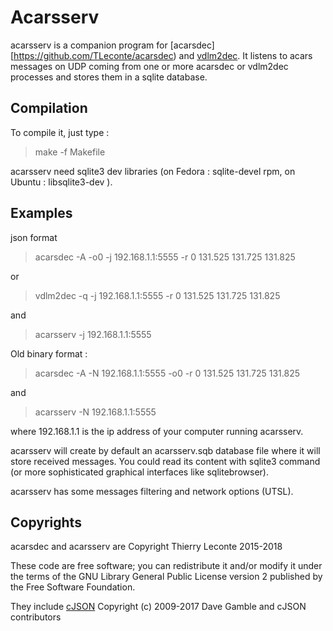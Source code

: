 # Acarsserv

acarsserv is a companion program for [acarsdec][https://github.com/TLeconte/acarsdec) and [vdlm2dec](https://github.com/TLeconte/vdlm2dec).
It listens to acars messages on UDP coming from one or more acarsdec or vdlm2dec processes and stores them in a sqlite database.

## Compilation

To compile it, just type : 
> make -f Makefile

acarsserv need sqlite3 dev libraries (on Fedora : sqlite-devel rpm, on Ubuntu : libsqlite3-dev ).

## Examples

json format 

> acarsdec -A -o0 -j 192.168.1.1:5555 -r 0 131.525 131.725 131.825

or

> vdlm2dec -q -j 192.168.1.1:5555  -r 0 131.525 131.725 131.825

and

> acarsserv -j 192.168.1.1:5555

Old binary format :

> acarsdec -A -N 192.168.1.1:5555 -o0 -r 0 131.525 131.725 131.825

and

> acarsserv -N 192.168.1.1:5555

where 192.168.1.1 is the ip address of your computer running acarsserv.

acarsserv will create by default an acarsserv.sqb database file where it will store received messages.
You could read its content with sqlite3 command (or more sophisticated graphical interfaces like sqlitebrowser).

acarsserv has some messages filtering and network options (UTSL).


## Copyrights 
acarsdec and acarsserv are Copyright Thierry Leconte 2015-2018

These code are free software; you can redistribute it and/or modify
it under the terms of the GNU Library General Public License version 2
published by the Free Software Foundation.

They include [cJSON](https://github.com/DaveGamble/cJSON) Copyright (c) 2009-2017 Dave Gamble and cJSON contributors
